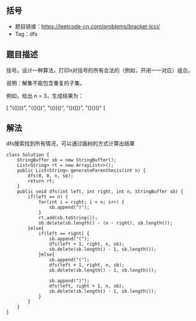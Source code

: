 ## 括号

- 题目链接：https://leetcode-cn.com/problems/bracket-lcci/
- Tag：dfs

## 题目描述
括号。设计一种算法，打印n对括号的所有合法的（例如，开闭一一对应）组合。

说明：解集不能包含重复的子集。

例如，给出 n = 3，生成结果为：

[
  "((()))",
  "(()())",
  "(())()",
  "()(())",
  "()()()"
]

## 解法
dfs搜索找到所有情况，可以通过画树的方式计算出结果
```
class Solution {
    StringBuffer sb = new StringBuffer();
    List<String> rt = new ArrayList<>();
    public List<String> generateParenthesis(int n) {
        dfs(0, 0, n, sb);
        return rt;
    }
    public void dfs(int left, int right, int n, StringBuffer sb) {
        if(left == n) {
            for(int i = right; i < n; i++) {
                sb.append(")");
            }
            rt.add(sb.toString());
            sb.delete(sb.length() - (n - right), sb.length());
        }else{
            if(left == right) {
                sb.append("(");
                dfs(left + 1, right, n, sb);
                sb.delete(sb.length() - 1, sb.length());
            }else{
                sb.append("(");
                dfs(left + 1, right, n, sb);
                sb.delete(sb.length() - 1, sb.length());
                
                sb.append(")");
                dfs(left, right + 1, n, sb);
                sb.delete(sb.length() - 1, sb.length());
            }
        }
    }
}
```